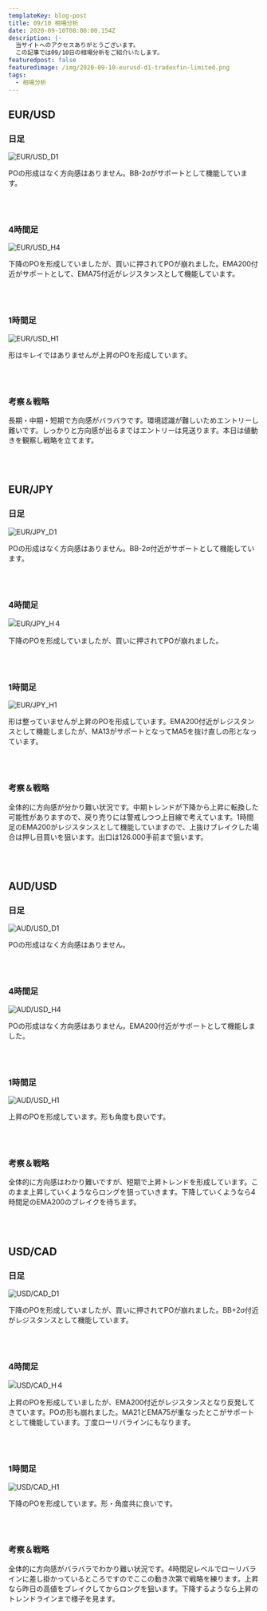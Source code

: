 ```yaml
---
templateKey: blog-post
title: 09/10 相場分析
date: 2020-09-10T08:00:00.154Z
description: |-
  当サイトへのアクセスありがとうございます。
  この記事では09/10日の相場分析をご紹介いたします。
featuredpost: false
featuredimage: /img/2020-09-10-eurusd-d1-tradexfin-limited.png
tags:
  - 相場分析
---
```

## EUR/USD

### 日足

![EUR/USD_D1](/img/2020-09-10-eurusd-d1-tradexfin-limited.png)

POの形成はなく方向感はありません。BB-2σがサポートとして機能しています。

<br>
<br>


### 4時間足

![EUR/USD_H4](/img/2020-09-10-eurusd-h4-tradexfin-limited.png)

下降のPOを形成していましたが、買いに押されてPOが崩れました。EMA200付近がサポートとして、EMA75付近がレジスタンスとして機能しています。

<br>
<br>


### 1時間足

![EUR/USD_H1](/img/2020-09-10-eurusd-h1-tradexfin-limited.png)

形はキレイではありませんが上昇のPOを形成しています。

<br>
<br>


### 考察＆戦略

長期・中期・短期で方向感がバラバラです。環境認識が難しいためエントリーし難いです。しっかりと方向感が出るまではエントリーは見送ります。本日は値動きを観察し戦略を立てます。

<br>
<br>


## EUR/JPY

### 日足

![EUR/JPY_D1](/img/2020-09-10-eurjpy-d1-tradexfin-limited.png)

POの形成はなく方向感はありません。BB-2σ付近がサポートとして機能しています。

<br>
<br>


### 4時間足

![EUR/JPY_H４](/img/2020-09-10-eurjpy-h4-tradexfin-limited.png)

下降のPOを形成していましたが、買いに押されてPOが崩れました。

<br>
<br>


### 1時間足

![EUR/JPY_H1](/img/2020-09-10-eurjpy-h1-tradexfin-limited.png)

形は整っていませんが上昇のPOを形成しています。EMA200付近がレジスタンスとして機能しましたが、MA13がサポートとなってMA5を抜け直しの形となっています。

<br>
<br>


### 考察＆戦略

全体的に方向感が分かり難い状況です。中期トレンドが下降から上昇に転換した可能性がありますので、戻り売りには警戒しつつ上目線で考えています。1時間足のEMA200がレジスタンスとして機能していますので、上抜けブレイクした場合は押し目買いを狙います。出口は126.000手前まで狙います。

<br>
<br>


## AUD/USD

### 日足

![AUD/USD_D1](/img/2020-09-10-audusd-d1-tradexfin-limited.png)

POの形成はなく方向感はありません。

<br>
<br>


### 4時間足

![AUD/USD_H4](/img/2020-09-10-audusd-h4-tradexfin-limited.png)

POの形成はなく方向感はありません。EMA200付近がサポートとして機能しました。

<br>
<br>


### 1時間足

![AUD/USD_H1](/img/2020-09-10-audusd-h1-tradexfin-limited.png)

上昇のPOを形成しています。形も角度も良いです。

<br>
<br>


### 考察＆戦略

全体的に方向感はわかり難いですが、短期で上昇トレンドを形成しています。このまま上昇していくようならロングを狙っていきます。下降していくようなら4時間足のEMA200のブレイクを待ちます。

<br>
<br>


## USD/CAD

### 日足

![USD/CAD_D1](/img/2020-09-10-usdcad-d1-tradexfin-limited.png)

下降のPOを形成していましたが、買いに押されてPOが崩れました。BB+2σ付近がレジスタンスとして機能しています。

<br>
<br>


### 4時間足

![USD/CAD_H４](/img/2020-09-10-usdcad-h4-tradexfin-limited.png)

上昇のPOを形成していましたが、EMA200付近がレジスタンスとなり反発してきています。POの形も崩れました。MA21とEMA75が重なったとこがサポートとして機能しています。丁度ローリバラインにもなります。

<br>
<br>


### 1時間足

![USD/CAD_H1](/img/2020-09-10-usdcad-h1-tradexfin-limited.png)

下降のPOを形成しています。形・角度共に良いです。

<br>
<br>


### 考察＆戦略

全体的に方向感がバラバラでわかり難い状況です。4時間足レベルでローリバラインに差し掛かっているところですのでここの動き次第で戦略を練ります。上昇なら昨日の高値をブレイクしてからロングを狙います。下降するようなら上昇のトレンドラインまで様子を見ます。
